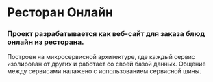 # Ресторан Онлайн

### Проект разрабатывается как веб-сайт для заказа блюд онлайн из ресторана.
Построен на микросервисной архитектуре, где каждый сервис изолирован от других и работает со своей базой данных.
Общение между сервисами налажено с использованием сервисной шины.
